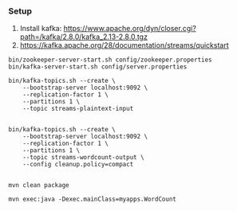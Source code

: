 

### Setup

1. Install kafka: https://www.apache.org/dyn/closer.cgi?path=/kafka/2.8.0/kafka_2.13-2.8.0.tgz
2. https://kafka.apache.org/28/documentation/streams/quickstart

```
bin/zookeeper-server-start.sh config/zookeeper.properties
bin/kafka-server-start.sh config/server.properties

bin/kafka-topics.sh --create \
    --bootstrap-server localhost:9092 \
    --replication-factor 1 \
    --partitions 1 \
    --topic streams-plaintext-input


bin/kafka-topics.sh --create \
    --bootstrap-server localhost:9092 \
    --replication-factor 1 \
    --partitions 1 \
    --topic streams-wordcount-output \
    --config cleanup.policy=compact


mvn clean package

mvn exec:java -Dexec.mainClass=myapps.WordCount

```

